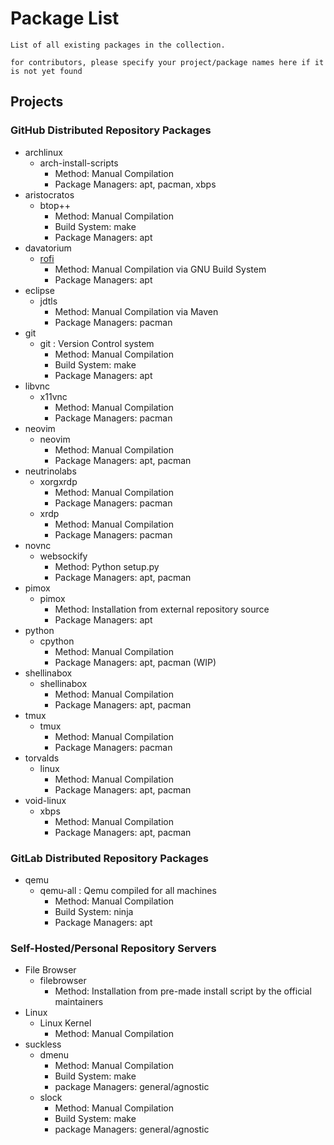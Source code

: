 # Package List

```
List of all existing packages in the collection.

for contributors, please specify your project/package names here if it is not yet found
```

## Projects
### GitHub Distributed Repository Packages
- archlinux
    - arch-install-scripts
        + Method: Manual Compilation
        + Package Managers: apt, pacman, xbps
- aristocratos
    - btop++
        + Method: Manual Compilation
        + Build System: make
        + Package Managers: apt
- davatorium
    - [rofi](packages/github/davatorium/rofi)
        + Method: Manual Compilation via GNU Build System
        + Package Managers: apt
- eclipse
    - jdtls
        + Method: Manual Compilation via Maven
        + Package Managers: pacman
- git
    - git : Version Control system
        + Method: Manual Compilation
        + Build System: make
        + Package Managers: apt
- libvnc
    - x11vnc
        + Method: Manual Compilation
        + Package Managers: pacman
- neovim
    - neovim
        + Method: Manual Compilation
        + Package Managers: apt, pacman
- neutrinolabs
    - xorgxrdp
        + Method: Manual Compilation
        + Package Managers: pacman
    - xrdp
        + Method: Manual Compilation
        + Package Managers: pacman
- novnc
    - websockify
        + Method: Python setup.py
        + Package Managers: apt, pacman
- pimox
    - pimox
        + Method: Installation from external repository source
        + Package Managers: apt
- python
    - cpython
        + Method: Manual Compilation
        + Package Managers: apt, pacman (WIP)
- shellinabox
    - shellinabox
        + Method: Manual Compilation
        + Package Managers: apt, pacman
- tmux
    - tmux
        + Method: Manual Compilation
        + Package Managers: pacman
- torvalds
    - linux
        + Method: Manual Compilation
        + Package Managers: apt, pacman
- void-linux
    - xbps
        + Method: Manual Compilation
        + Package Managers: apt, pacman

### GitLab Distributed Repository Packages
- qemu
    - qemu-all : Qemu compiled for all machines
        + Method: Manual Compilation
        + Build System: ninja
        + Package Managers: apt

### Self-Hosted/Personal Repository Servers
- File Browser
    - filebrowser
        + Method: Installation from pre-made install script by the official maintainers
- Linux
    - Linux Kernel
        + Method: Manual Compilation
- suckless
    - dmenu
        + Method: Manual Compilation
        + Build System: make
        + package Managers: general/agnostic
    - slock
        + Method: Manual Compilation
        + Build System: make
        + package Managers: general/agnostic


